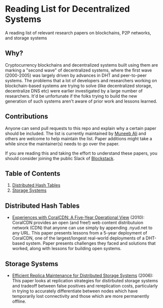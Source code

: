# Reading List for Decentralized Systems
A reading list of relevant research papers on blockchains, P2P networks, and storage systems

## Why?
Cryptocurrency blockchains and decentralized systems built using them are marking a "second wave" of decentralized systems, where the first wave (2000-2005) was largely driven by advances in DHT and peer-to-peer systems. The problems that a lot of developers and researchers working on blockchain-based systems are trying to solve (like decentralized storage, decentralize DNS etc) were earlier investigated by a large number of researchers. It'd be unfortunate if the folks trying to build the new generation of such systems aren't aware of prior work and lessons learned.

## Contributions
Anyone can send pull requests to this repo and explain why a certain paper should be included. The list is currently maintained by [Muneeb Ali](http://twitter.com/muneeb) and others are welcome to help maintain the list. Paper additions might take a while since the maintainer(s) needs to go over the paper.

If you are reading this and taking the effort to understand these papers, you should consider joining the public Slack of [Blockstack](http://blockstack.org).

## <a name='TOC'>Table of Contents</a>

  1. [Distributed Hash Tables](#dht)
  2. [Storage Systems](#storage)


## <a name='dht'> Distributed Hash Tables
* [Experiences with CoralCDN: A Five-Year Operational View](http://www.cs.princeton.edu/~mfreed/docs/coral-nsdi10.pdf) (2010): CoralCDN provides an open (and free!) web content distributuion network (CDN) that anyone can use simply by appending .nyud.net to any URL. This paper presents lessons from a 5-year deployment of CoralCDN, one of the largest/longest real-world deployments of a DHT-based system. Paper presents challenges they faced and solutions that worked, along with lessons for building open systems.

## <a name='storage'> Storage Systems
* [Efficient Replica Maintenance for Distributed Storage Systems](http://oceanstore.cs.berkeley.edu/publications/papers/pdf/carbonite06.pdf) (2006): This paper looks at replication strategies for distirbuted storage systems and tradeoff between false positives and rereplication costs, particularly in trying to accurately differentiate between nodes which have temporarily lost connectivity and those which are more permanently offline.
